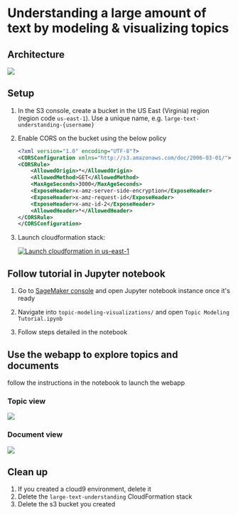 # Understanding a large amount of text by modeling & visualizing topics

## Architecture

![](./images/architecture.png)


## Setup


1. In the S3 console, create a bucket in the US East (Virginia) region (region code `us-east-1`). Use a unique name, e.g. `large-text-understanding-{username}`
1. Enable CORS on the bucket using the below policy

    ```xml
    <?xml version="1.0" encoding="UTF-8"?>
    <CORSConfiguration xmlns="http://s3.amazonaws.com/doc/2006-03-01/">
    <CORSRule>
        <AllowedOrigin>*</AllowedOrigin>
        <AllowedMethod>GET</AllowedMethod>
        <MaxAgeSeconds>3000</MaxAgeSeconds>
        <ExposeHeader>x-amz-server-side-encryption</ExposeHeader>
        <ExposeHeader>x-amz-request-id</ExposeHeader>
        <ExposeHeader>x-amz-id-2</ExposeHeader>
        <AllowedHeader>*</AllowedHeader>
    </CORSRule>
    </CORSConfiguration>
    
    ```
1. Launch cloudformation stack: 

	[![Launch cloudformation in us-east-1](http://docs.aws.amazon.com/AWSCloudFormation/latest/UserGuide/images/cloudformation-launch-stack-button.png)](https://console.aws.amazon.com/cloudformation/home?region=us-east-1#/stacks/new?stackName=large-text-understanding-workshop&templateURL=https://s3.amazonaws.com/large-text-understanding-workshop/cloudformation/topic-modeling-master.yaml)

## Follow tutorial in Jupyter notebook  
1. Go to [SageMaker console](https://us-east-1.console.aws.amazon.com/sagemaker/home?region=us-east-1#/notebook-instances) and open Jupyter notebook instance once it's ready

1. Navigate into `topic-modeling-visualizations/` and open `Topic Modeling Tutorial.ipynb`

1. Follow steps detailed in the notebook 

## Use the webapp to explore topics and documents

follow the instructions in the notebook to launch the webapp

### Topic view
![](images/topic-example.png)

### Document view
![](images/doc-example-graph.png)


## Clean up

1. If you created a cloud9 environment, delete it
1. Delete the `large-text-understanding` CloudFormation stack
1. Delete the s3 bucket you created 




